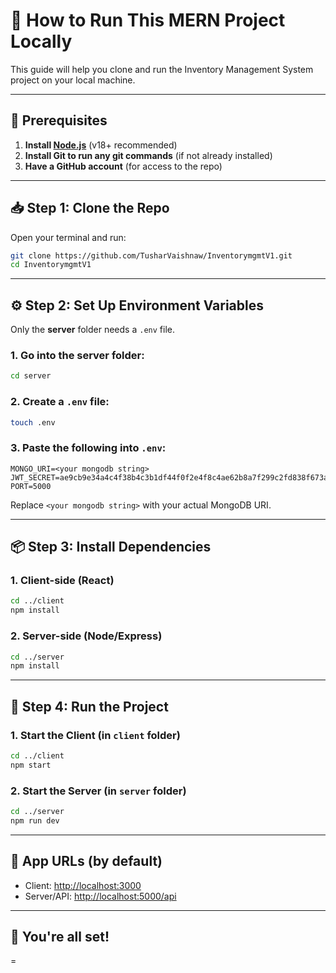   # 🚀 How to Run This MERN Project Locally

This guide will help you clone and run the Inventory Management System project on your local machine.

---

## 🧱 Prerequisites

1. **Install [Node.js](https://nodejs.org/)** (v18+ recommended)
2. **Install Git to run any git commands** (if not already installed)
3. **Have a GitHub account** (for access to the repo)

---

## 📥 Step 1: Clone the Repo

Open your terminal and run:

```bash
git clone https://github.com/TusharVaishnaw/InventorymgmtV1.git
cd InventorymgmtV1
```

---

## ⚙️ Step 2: Set Up Environment Variables

Only the **server** folder needs a `.env` file.

### 1. Go into the server folder:

```bash
cd server
```

### 2. Create a `.env` file:

```bash
touch .env
```

### 3. Paste the following into `.env`:

```env
MONGO_URI=<your mongodb string>
JWT_SECRET=ae9cb9e34a4c4f38b4c3b1df44f0f2e4f8c4ae62b8a7f299c2fd838f673ac139c1f19f21a891499b3d11f3f26ef7c304d31bdcc4761c3c5c50fd25cb5a64a93b
PORT=5000
```

Replace `<your mongodb string>` with your actual MongoDB URI.

---

## 📦 Step 3: Install Dependencies

### 1. Client-side (React)

```bash
cd ../client
npm install
```

### 2. Server-side (Node/Express)

```bash
cd ../server
npm install
```

---

## 🏁 Step 4: Run the Project

### 1. Start the Client (in `client` folder)

```bash
cd ../client
npm start
```

### 2. Start the Server (in `server` folder)

```bash
cd ../server
npm run dev
```

---

## 🔗 App URLs (by default)

* Client: [http://localhost:3000](http://localhost:3000)
* Server/API: [http://localhost:5000/api](http://localhost:5000/api)

---

## 🤝 You're all set!
=
